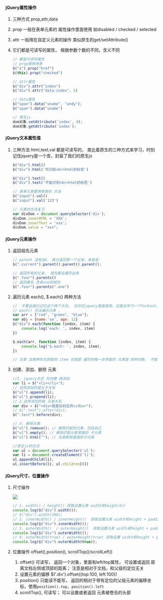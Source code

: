 #### jQuery属性操作

1. 三种方式 prop,attr,data

2. prop 一般在表单元素的 属性操作里面使用   如disabled / checked / selected

3. attr  一般用在自定义元素的操作   类似原生的get/setAttribute()

4. 它们都是可读写的属性， 根据参数个数的不同，含义不同

   ```javascript
   // 都是可读写属性
   // prop使用场景
   $("a").prop("href")
   $(this).prop("checked")
   
   // attr属性
   $("div").attr("index")
   $("div").attr("data-index", 5)
   
   // data属性
   $("span").data("uname", "andy");
   $("span").data("uname")
   
   // 原生js
   dom对象.setAttribute('index', 0);
   dom对象.getAttribute('index');
   ```

   

#### jQuery文本属性值

1. 三种方法 html,text,val  都是可读写的， 类比着原生的三种方式来学习，时刻记住jquery是一个库，封装了我们的原生js

   ```javascript
   $("div").html()
   $("div").html('可识别<br>html的标签')
   
   $("div").text()
   $("div").text('不能识别<br>html的标签')
   
   // 表单元素要用单独的 方法
   $("input").val()
   $("input").val('123')
   
   // 元素的方法复习
   var divDom = document.querySelector('div');
   divDom.innerHTML = 'XXX';
   divDom.innerText = 'xxx';
   divDom.value = "xxx";
   ```

   

#### jQuery元素操作

1. 返回祖先元素

   ```javascript
   // parent 没有加s  表示返回第一个父亲，亲爸爸
   $(".current").parent().parent().parent();
   
   // 返回所有的父亲， 祖先都会遍历出来
   $(".four").parents()
   // 返回类名 含有one的祖先
   $(".four").parents(".one")
   ```

2. 遍历元素 each(),  $.each() 两种方法

   ```javascript
   //  不要去强行记忆这个两个方法， 仅仅在jquery里面使用，后面会学习一个forEach，和这个很像，但参数不一样，很容易弄错
   // each() 方法遍历元素 , 
   var arr = ["red", "green", "blue"];
   var obj = {name:'aa', age: 12}
   $("div").each(function (index, item) {
       console.log('each: ', index, item)
   })
   
   $.each(arr, function (index, item) {
       console.log('$.each: ', index, item);
   })
   
   // 注意 这两种形式获取的 item 也就是 遍历的每一步获取的 元素是 DOM对象， 不能使用jQuery的方法， 想使用必须DOM对象转jQuery对象 $(item)
   ```

3. 创建、添加、删除 元素

   ```javascript
   //1. jquery方式 先创建 再添加
   var li = $("<li></li>");
   // 这样添加的是父子关系
   $("ul").append(li);
   $("ul").prepend(li);
   // 2.这样添加的是 兄弟关系
   var div = $("<div>我是后妈生的</div>");
   // $(".test").after(div);
   $(".test").before(div);
   
   // 3. 删除元素
   $("ul").remove(); // 删除匹配的元素，包括自己
   $("ul").empty(); // 删除匹配元素里面的 子元素
   $("ul").html(""); // 也是删除里面的子元素
   
   //原生js的方式
   var ul = document.querySelector('ul');
   var li = document.createElement('li');
   ul.appendChild(li);
   ul.insertBefore(li, ul.children[0])
   ```

   

#### jQuery尺寸、位置操作

1. 尺寸操作

   ![](/image/尺寸操作.png)

   ```javascript
   // 1. width() / height() 获取设置元素 width和height大小 
   console.log($("div").width());
   // $("div").width(300);
   // 2. innerWidth() / innerHeight()  获取设置元素 width和height + padding 大小 
   console.log($("div").innerWidth());
   // 3. outerWidth()  / outerHeight()  获取设置元素 width和height + padding + border 大小 
   console.log($("div").outerWidth());
   // 4. outerWidth(true) / outerHeight(true) 获取设置 width和height + padding + border + margin
   console.log($("div").outerWidth(true));
   ```

   

2. 位置操作 offset(),position(), scrollTop()/scrollLeft()

   1. offset() 可读写， 返回一个对象，里面有left/top属性， 可设置或返回 距离文档左侧或顶部的距离；  注意是相对于文档，和父级的定位无关
   2. 设置元素的偏移   $('.div').offset({top:100, left:100})
   3. position() 只能读不能写， 返回的相对于带有定位的父级元素的偏移坐标，使用`position().top, position().left`
   4. scrollTop(), 可读写；  可以设置或者返回  元素被卷去的头部



























